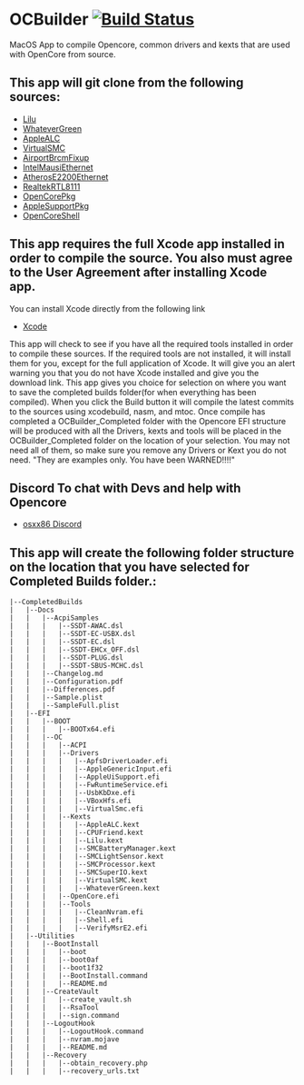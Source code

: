 # OCBuilder [![Build Status](https://app.bitrise.io/app/fd170bb10455ce54/status.svg?token=0i53X6akChx4aBmvjCrhPQ&branch=master)](https://app.bitrise.io/app/fd170bb10455ce54)
MacOS App to compile Opencore, common drivers and kexts that are used with OpenCore from source.

## This app will git clone from the following sources:
- [Lilu](https://github.com/acidanthera/Lilu.git)
- [WhateverGreen](https://github.com/acidanthera/WhateverGreen.git)
- [AppleALC](https://github.com/acidanthera/AppleALC.git)
- [VirtualSMC](https://github.com/acidanthera/VirtualSMC.git)
- [AirportBrcmFixup](https://github.com/acidanthera/AirportBrcmFixup.git)
- [IntelMausiEthernet](https://github.com/Mieze/IntelMausiEthernet.git)
- [AtherosE2200Ethernet](https://github.com/Mieze/AtherosE2200Ethernet.git)
- [RealtekRTL8111](https://github.com/Mieze/RTL8111_driver_for_OS_X.git)
- [OpenCorePkg](https://github.com/acidanthera/OpenCorePkg.git)
- [AppleSupportPkg](https://github.com/acidanthera/AppleSupportPkg.git)
- [OpenCoreShell](https://github.com/acidanthera/OpenCoreShell.git)

## This app requires the full Xcode app installed in order to compile the source. You also must agree to the User Agreement after installing Xcode app.
You can install Xcode directly from the following link
- [Xcode](https://apps.apple.com/us/app/xcode/id497799835?mt=12)

This app will check to see if you have all the required tools installed in order to compile these sources. If the required tools are not installed, it will install them for you, except for the full application of Xcode. It will give you an alert warning you that you do not have Xcode installed and give you the download link. This app gives you choice for selection on where you want to save the completed builds folder(for when everything has been compiled). When you click the Build button it will compile the latest commits to the sources using xcodebuild, nasm, and mtoc. Once compile has completed a OCBuilder_Completed folder with the Opencore EFI structure will be produced with all the Drivers, kexts and tools will be placed in the OCBuilder_Completed folder on the location of your selection. You may not need all of them, so make sure you remove any Drivers or Kext you do not need. "They are examples only. You have been WARNED!!!!" 

## Discord To chat with Devs and help with Opencore
- [osxx86 Discord](https://discord.gg/j3UEyJ)

## This app will create the following folder structure on the location that you have selected for Completed Builds folder.:
```
|--CompletedBuilds
|   |--Docs
|   |   |--AcpiSamples
|   |   |   |--SSDT-AWAC.dsl
|   |   |   |--SSDT-EC-USBX.dsl
|   |   |   |--SSDT-EC.dsl
|   |   |   |--SSDT-EHCx_OFF.dsl
|   |   |   |--SSDT-PLUG.dsl
|   |   |   |--SSDT-SBUS-MCHC.dsl
|   |   |--Changelog.md
|   |   |--Configuration.pdf
|   |   |--Differences.pdf
|   |   |--Sample.plist
|   |   |--SampleFull.plist
|   |--EFI
|   |   |--BOOT
|   |   |   |--BOOTx64.efi
|   |   |--OC
|   |   |   |--ACPI
|   |   |   |--Drivers
|   |   |   |   |--ApfsDriverLoader.efi
|   |   |   |   |--AppleGenericInput.efi
|   |   |   |   |--AppleUiSupport.efi
|   |   |   |   |--FwRuntimeService.efi
|   |   |   |   |--UsbKbDxe.efi
|   |   |   |   |--VBoxHfs.efi
|   |   |   |   |--VirtualSmc.efi
|   |   |   |--Kexts
|   |   |   |   |--AppleALC.kext
|   |   |   |   |--CPUFriend.kext
|   |   |   |   |--Lilu.kext
|   |   |   |   |--SMCBatteryManager.kext
|   |   |   |   |--SMCLightSensor.kext
|   |   |   |   |--SMCProcessor.kext
|   |   |   |   |--SMCSuperIO.kext
|   |   |   |   |--VirtualSMC.kext
|   |   |   |   |--WhateverGreen.kext
|   |   |   |--OpenCore.efi
|   |   |   |--Tools
|   |   |   |   |--CleanNvram.efi
|   |   |   |   |--Shell.efi
|   |   |   |   |--VerifyMsrE2.efi
|   |--Utilities
|   |   |--BootInstall
|   |   |   |--boot
|   |   |   |--boot0af
|   |   |   |--boot1f32
|   |   |   |--BootInstall.command
|   |   |   |--README.md
|   |   |--CreateVault
|   |   |   |--create_vault.sh
|   |   |   |--RsaTool
|   |   |   |--sign.command
|   |   |--LogoutHook
|   |   |   |--LogoutHook.command
|   |   |   |--nvram.mojave
|   |   |   |--README.md
|   |   |--Recovery
|   |   |   |--obtain_recovery.php
|   |   |   |--recovery_urls.txt
```
